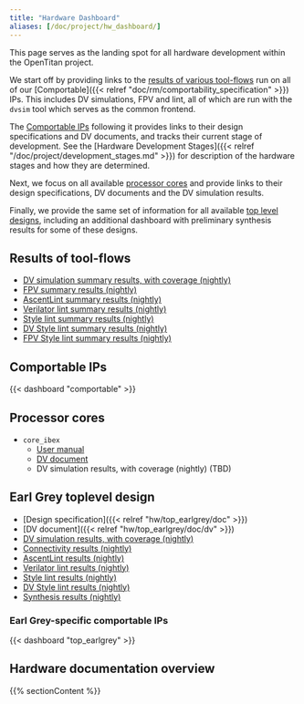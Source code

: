 ```yaml
---
title: "Hardware Dashboard"
aliases: [/doc/project/hw_dashboard/]
---
```


This page serves as the landing spot for all hardware development within the OpenTitan project.

We start off by providing links to the [results of various tool-flows](#results-of-toolflows) run on all of our [Comportable]({{< relref "doc/rm/comportability_specification" >}}) IPs.
This includes DV simulations, FPV and lint, all of which are run with the `dvsim` tool which serves as the common frontend.

The [Comportable IPs](#comportable-ips) following it provides links to their design specifications and DV documents, and tracks their current stage of development.
See the [Hardware Development Stages]({{< relref "/doc/project/development_stages.md" >}}) for description of the hardware stages and how they are determined.

Next, we focus on all available [processor cores](#processor-cores) and provide links to their design specifications, DV documents and the DV simulation results.

Finally, we provide the same set of information for all available [top level designs](#top-level-designs), including an additional dashboard with preliminary synthesis results for some of these designs.


## Results of tool-flows

* [DV simulation summary results, with coverage (nightly)](https://reports.opentitan.org/hw/top_earlgrey/dv/summary.html)
* [FPV summary results (nightly)](https://reports.opentitan.org/hw/top_earlgrey/formal/summary.html)
* [AscentLint summary results (nightly)](https://reports.opentitan.org/hw/top_earlgrey/lint/ascentlint/summary.html)
* [Verilator lint summary results (nightly)](https://reports.opentitan.org/hw/top_earlgrey/lint/verilator/summary.html)
* [Style lint summary results (nightly)](https://reports.opentitan.org/hw/top_earlgrey/lint/veriblelint/summary.html)
* [DV Style lint summary results (nightly)](https://reports.opentitan.org/hw/top_earlgrey/dv/lint/veriblelint/summary.html)
* [FPV Style lint summary results (nightly)](https://reports.opentitan.org/hw/top_earlgrey/fpv/lint/veriblelint/summary.html)

## Comportable IPs

{{< dashboard "comportable" >}}

## Processor cores

* `core_ibex`
  * [User manual](https://ibex-core.readthedocs.io/en/latest)
  * [DV document](https://ibex-core.readthedocs.io/en/latest/03_reference/verification.html)
  * DV simulation results, with coverage (nightly) (TBD)

## Earl Grey toplevel design

* [Design specification]({{< relref "hw/top_earlgrey/doc" >}})
* [DV document]({{< relref "hw/top_earlgrey/doc/dv" >}})
* [DV simulation results, with coverage (nightly)](https://reports.opentitan.org/hw/top_earlgrey/dv/latest/results.html)
* [Connectivity results (nightly)](https://reports.opentitan.org/hw/top_earlgrey/conn/jaspergold/latest/results.html)
* [AscentLint results (nightly)](https://reports.opentitan.org/hw/top_earlgrey/lint/ascentlint/latest/results.html)
* [Verilator lint results (nightly)](https://reports.opentitan.org/hw/top_earlgrey/lint/verilator/latest/results.html)
* [Style lint results (nightly)](https://reports.opentitan.org/hw/top_earlgrey/lint/veriblelint/latest/results.html)
* [DV Style lint results (nightly)](https://reports.opentitan.org/hw/top_earlgrey/dv/lint/veriblelint/latest/results.html)
* [Synthesis results (nightly)](https://reports.opentitan.org/hw/top_earlgrey/syn/latest/results.html)

### Earl Grey-specific comportable IPs

{{< dashboard "top_earlgrey" >}}

## Hardware documentation overview

{{% sectionContent %}}
